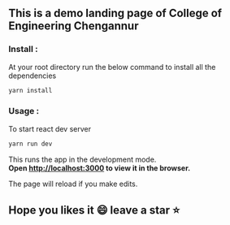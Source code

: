 ## This is a demo landing page of College of Engineering Chengannur


### Install :

At your root directory run the below command to install all the dependencies
```sh
yarn install
```

### Usage :

To start react dev server

```sh
yarn run dev
```

This runs the app in the development mode.<br />
**Open [http://localhost:3000](http://localhost:3000) to view it in the browser.**

The page will reload if you make edits.<br />

## Hope you likes it :smile: leave a star ⭐
